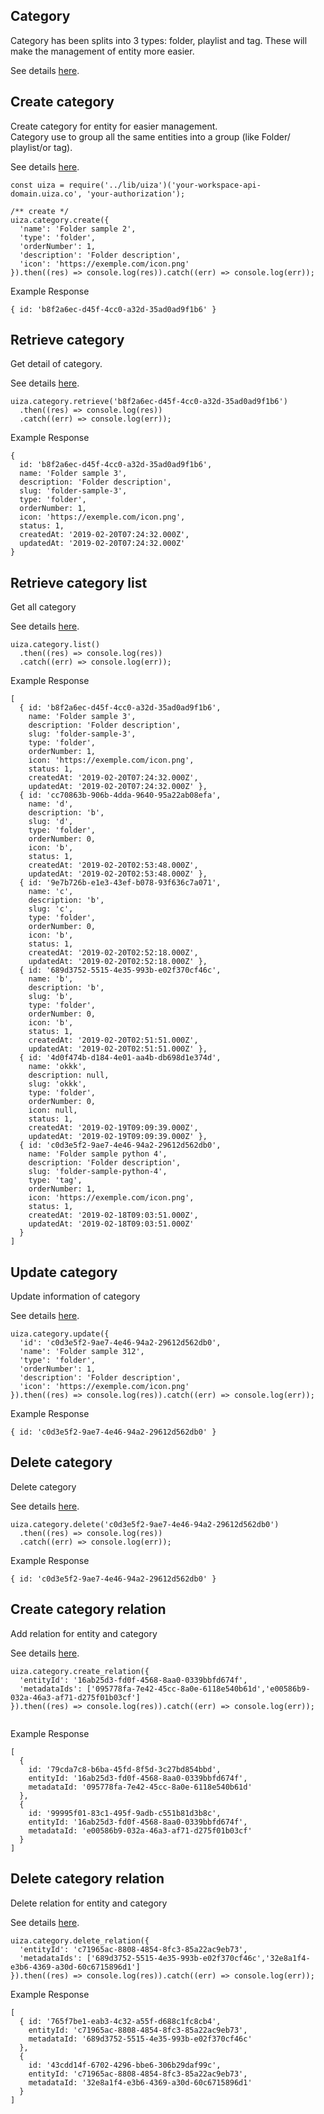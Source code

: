 ## Category
Category has been splits into 3 types: folder, playlist and tag. These will make the management of entity more easier.

See details [here](https://docs.uiza.io/#category).

## Create category
Create category for entity for easier management.\
Category use to group all the same entities into a group (like Folder/ playlist/or tag).

See details [here](https://docs.uiza.io/#create-category).

```node
const uiza = require('../lib/uiza')('your-workspace-api-domain.uiza.co', 'your-authorization');

/** create */
uiza.category.create({
  'name': 'Folder sample 2',
  'type': 'folder',
  'orderNumber': 1,
  'description': 'Folder description',
  'icon': 'https://exemple.com/icon.png'
}).then((res) => console.log(res)).catch((err) => console.log(err));

```

Example Response

```node
{ id: 'b8f2a6ec-d45f-4cc0-a32d-35ad0ad9f1b6' }
```

## Retrieve category
Get detail of category.

See details [here](https://docs.uiza.io/?shell#retrieve-category).

```node
uiza.category.retrieve('b8f2a6ec-d45f-4cc0-a32d-35ad0ad9f1b6')
  .then((res) => console.log(res))
  .catch((err) => console.log(err));
```


Example Response

```node
{ 
  id: 'b8f2a6ec-d45f-4cc0-a32d-35ad0ad9f1b6',
  name: 'Folder sample 3',
  description: 'Folder description',
  slug: 'folder-sample-3',
  type: 'folder',
  orderNumber: 1,
  icon: 'https://exemple.com/icon.png',
  status: 1,
  createdAt: '2019-02-20T07:24:32.000Z',
  updatedAt: '2019-02-20T07:24:32.000Z'
}
```


## Retrieve category list
Get all category

See details [here](https://docs.uiza.io/#retrieve-category-list).

```node
uiza.category.list()
  .then((res) => console.log(res))
  .catch((err) => console.log(err));
```

Example Response

```node
[
  { id: 'b8f2a6ec-d45f-4cc0-a32d-35ad0ad9f1b6',
    name: 'Folder sample 3',
    description: 'Folder description',
    slug: 'folder-sample-3',
    type: 'folder',
    orderNumber: 1,
    icon: 'https://exemple.com/icon.png',
    status: 1,
    createdAt: '2019-02-20T07:24:32.000Z',
    updatedAt: '2019-02-20T07:24:32.000Z' },
  { id: 'cc70863b-906b-4dda-9640-95a22ab08efa',
    name: 'd',
    description: 'b',
    slug: 'd',
    type: 'folder',
    orderNumber: 0,
    icon: 'b',
    status: 1,
    createdAt: '2019-02-20T02:53:48.000Z',
    updatedAt: '2019-02-20T02:53:48.000Z' },
  { id: '9e7b726b-e1e3-43ef-b078-93f636c7a071',
    name: 'c',
    description: 'b',
    slug: 'c',
    type: 'folder',
    orderNumber: 0,
    icon: 'b',
    status: 1,
    createdAt: '2019-02-20T02:52:18.000Z',
    updatedAt: '2019-02-20T02:52:18.000Z' },
  { id: '689d3752-5515-4e35-993b-e02f370cf46c',
    name: 'b',
    description: 'b',
    slug: 'b',
    type: 'folder',
    orderNumber: 0,
    icon: 'b',
    status: 1,
    createdAt: '2019-02-20T02:51:51.000Z',
    updatedAt: '2019-02-20T02:51:51.000Z' },
  { id: '4d0f474b-d184-4e01-aa4b-db698d1e374d',
    name: 'okkk',
    description: null,
    slug: 'okkk',
    type: 'folder',
    orderNumber: 0,
    icon: null,
    status: 1,
    createdAt: '2019-02-19T09:09:39.000Z',
    updatedAt: '2019-02-19T09:09:39.000Z' },
  { id: 'c0d3e5f2-9ae7-4e46-94a2-29612d562db0',
    name: 'Folder sample python 4',
    description: 'Folder description',
    slug: 'folder-sample-python-4',
    type: 'tag',
    orderNumber: 1,
    icon: 'https://exemple.com/icon.png',
    status: 1,
    createdAt: '2019-02-18T09:03:51.000Z',
    updatedAt: '2019-02-18T09:03:51.000Z'
  } 
]
```



## Update category
Update information of category

See details [here](https://docs.uiza.io/#update-category).

```node
uiza.category.update({
  'id': 'c0d3e5f2-9ae7-4e46-94a2-29612d562db0',
  'name': 'Folder sample 312',
  'type': 'folder',
  'orderNumber': 1,
  'description': 'Folder description',
  'icon': 'https://exemple.com/icon.png'
}).then((res) => console.log(res)).catch((err) => console.log(err));

```

Example Response

```node
{ id: 'c0d3e5f2-9ae7-4e46-94a2-29612d562db0' }
```

## Delete category
Delete category

See details [here](https://docs.uiza.io/#delete-category).

```node
uiza.category.delete('c0d3e5f2-9ae7-4e46-94a2-29612d562db0')
  .then((res) => console.log(res))
  .catch((err) => console.log(err));

```

Example Response

```node
{ id: 'c0d3e5f2-9ae7-4e46-94a2-29612d562db0' }
```

## Create category relation
Add relation for entity and category

See details [here](https://docs.uiza.io/#create-category-relation).

```node
uiza.category.create_relation({
  'entityId': '16ab25d3-fd0f-4568-8aa0-0339bbfd674f',
  'metadataIds': ['095778fa-7e42-45cc-8a0e-6118e540b61d','e00586b9-032a-46a3-af71-d275f01b03cf']
}).then((res) => console.log(res)).catch((err) => console.log(err));


```

Example Response

```node
[ 
  { 
    id: '79cda7c8-b6ba-45fd-8f5d-3c27bd854bbd',
    entityId: '16ab25d3-fd0f-4568-8aa0-0339bbfd674f',
    metadataId: '095778fa-7e42-45cc-8a0e-6118e540b61d'
  },
  { 
    id: '99995f01-83c1-495f-9adb-c551b81d3b8c',
    entityId: '16ab25d3-fd0f-4568-8aa0-0339bbfd674f',
    metadataId: 'e00586b9-032a-46a3-af71-d275f01b03cf'
  }
]
```


## Delete category relation
Delete relation for entity and category

See details [here](https://docs.uiza.io/#delete-category-relation).

```node
uiza.category.delete_relation({
  'entityId': 'c71965ac-8808-4854-8fc3-85a22ac9eb73',
  'metadataIds': ['689d3752-5515-4e35-993b-e02f370cf46c','32e8a1f4-e3b6-4369-a30d-60c6715896d1']
}).then((res) => console.log(res)).catch((err) => console.log(err));

```

Example Response

```node
[
  { id: '765f7be1-eab3-4c32-a55f-d688c1fc8cb4',
    entityId: 'c71965ac-8808-4854-8fc3-85a22ac9eb73',
    metadataId: '689d3752-5515-4e35-993b-e02f370cf46c'
  },
  { 
    id: '43cdd14f-6702-4296-bbe6-306b29daf99c',
    entityId: 'c71965ac-8808-4854-8fc3-85a22ac9eb73',
    metadataId: '32e8a1f4-e3b6-4369-a30d-60c6715896d1'
  }
]
```